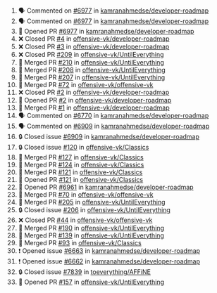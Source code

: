 <!--START_SECTION:activity-->
1. 🗣 Commented on [#6977](https://github.com/kamranahmedse/developer-roadmap/issues/6977) in [kamranahmedse/developer-roadmap](https://github.com/kamranahmedse/developer-roadmap)
2. 🗣 Commented on [#6977](https://github.com/kamranahmedse/developer-roadmap/issues/6977) in [kamranahmedse/developer-roadmap](https://github.com/kamranahmedse/developer-roadmap)
3. 💪 Opened PR [#6977](https://github.com/kamranahmedse/developer-roadmap/pull/6977) in [kamranahmedse/developer-roadmap](https://github.com/kamranahmedse/developer-roadmap)
4. ❌ Closed PR [#4](https://github.com/offensive-vk/developer-roadmap/pull/4) in [offensive-vk/developer-roadmap](https://github.com/offensive-vk/developer-roadmap)
5. ❌ Closed PR [#3](https://github.com/offensive-vk/developer-roadmap/pull/3) in [offensive-vk/developer-roadmap](https://github.com/offensive-vk/developer-roadmap)
6. ❌ Closed PR [#209](https://github.com/offensive-vk/UntilEverything/pull/209) in [offensive-vk/UntilEverything](https://github.com/offensive-vk/UntilEverything)
7. 🎉 Merged PR [#210](https://github.com/offensive-vk/UntilEverything/pull/210) in [offensive-vk/UntilEverything](https://github.com/offensive-vk/UntilEverything)
8. 🎉 Merged PR [#208](https://github.com/offensive-vk/UntilEverything/pull/208) in [offensive-vk/UntilEverything](https://github.com/offensive-vk/UntilEverything)
9. 🎉 Merged PR [#207](https://github.com/offensive-vk/UntilEverything/pull/207) in [offensive-vk/UntilEverything](https://github.com/offensive-vk/UntilEverything)
10. 🎉 Merged PR [#72](https://github.com/offensive-vk/offensive-vk/pull/72) in [offensive-vk/offensive-vk](https://github.com/offensive-vk/offensive-vk)
11. ❌ Closed PR [#2](https://github.com/offensive-vk/developer-roadmap/pull/2) in [offensive-vk/developer-roadmap](https://github.com/offensive-vk/developer-roadmap)
12. 💪 Opened PR [#2](https://github.com/offensive-vk/developer-roadmap/pull/2) in [offensive-vk/developer-roadmap](https://github.com/offensive-vk/developer-roadmap)
13. 🎉 Merged PR [#1](https://github.com/offensive-vk/developer-roadmap/pull/1) in [offensive-vk/developer-roadmap](https://github.com/offensive-vk/developer-roadmap)
14. 🗣 Commented on [#6770](https://github.com/kamranahmedse/developer-roadmap/issues/6770) in [kamranahmedse/developer-roadmap](https://github.com/kamranahmedse/developer-roadmap)
15. 🗣 Commented on [#6909](https://github.com/kamranahmedse/developer-roadmap/issues/6909) in [kamranahmedse/developer-roadmap](https://github.com/kamranahmedse/developer-roadmap)
16. 🔒 Closed issue [#6909](https://github.com/kamranahmedse/developer-roadmap/issues/6909) in [kamranahmedse/developer-roadmap](https://github.com/kamranahmedse/developer-roadmap)
17. 🔒 Closed issue [#120](https://github.com/offensive-vk/Classics/issues/120) in [offensive-vk/Classics](https://github.com/offensive-vk/Classics)
18. 🎉 Merged PR [#127](https://github.com/offensive-vk/Classics/pull/127) in [offensive-vk/Classics](https://github.com/offensive-vk/Classics)
19. 🎉 Merged PR [#124](https://github.com/offensive-vk/Classics/pull/124) in [offensive-vk/Classics](https://github.com/offensive-vk/Classics)
20. 🎉 Merged PR [#121](https://github.com/offensive-vk/Classics/pull/121) in [offensive-vk/Classics](https://github.com/offensive-vk/Classics)
21. 💪 Opened PR [#121](https://github.com/offensive-vk/Classics/pull/121) in [offensive-vk/Classics](https://github.com/offensive-vk/Classics)
22. 💪 Opened PR [#6961](https://github.com/kamranahmedse/developer-roadmap/pull/6961) in [kamranahmedse/developer-roadmap](https://github.com/kamranahmedse/developer-roadmap)
23. 🎉 Merged PR [#70](https://github.com/offensive-vk/offensive-vk/pull/70) in [offensive-vk/offensive-vk](https://github.com/offensive-vk/offensive-vk)
24. 🎉 Merged PR [#205](https://github.com/offensive-vk/UntilEverything/pull/205) in [offensive-vk/UntilEverything](https://github.com/offensive-vk/UntilEverything)
25. 🔒 Closed issue [#206](https://github.com/offensive-vk/UntilEverything/issues/206) in [offensive-vk/UntilEverything](https://github.com/offensive-vk/UntilEverything)
26. ❌ Closed PR [#44](https://github.com/offensive-vk/offensive-vk/pull/44) in [offensive-vk/offensive-vk](https://github.com/offensive-vk/offensive-vk)
27. 🎉 Merged PR [#190](https://github.com/offensive-vk/UntilEverything/pull/190) in [offensive-vk/UntilEverything](https://github.com/offensive-vk/UntilEverything)
28. 🎉 Merged PR [#139](https://github.com/offensive-vk/UntilEverything/pull/139) in [offensive-vk/UntilEverything](https://github.com/offensive-vk/UntilEverything)
29. 🎉 Merged PR [#93](https://github.com/offensive-vk/Classics/pull/93) in [offensive-vk/Classics](https://github.com/offensive-vk/Classics)
30. ❗ Opened issue [#6663](https://github.com/kamranahmedse/developer-roadmap/issues/6663) in [kamranahmedse/developer-roadmap](https://github.com/kamranahmedse/developer-roadmap)
31. ❗ Opened issue [#6662](https://github.com/kamranahmedse/developer-roadmap/issues/6662) in [kamranahmedse/developer-roadmap](https://github.com/kamranahmedse/developer-roadmap)
32. 🔒 Closed issue [#7839](https://github.com/toeverything/AFFiNE/issues/7839) in [toeverything/AFFiNE](https://github.com/toeverything/AFFiNE)
33. 💪 Opened PR [#157](https://github.com/offensive-vk/UntilEverything/pull/157) in [offensive-vk/UntilEverything](https://github.com/offensive-vk/UntilEverything)
<!--END_SECTION:activity-->

